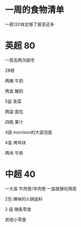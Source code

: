 # 一周的食物清单

一周120肯定够了甚至还多

# 英超 80

一周去两次超市

28顿

两桶 牛奶

两盒 酸奶

5袋 青菜

两袋 面包

四瓶 果汁

4袋 morrison的大袋泡面

4盒 烤鸡块

两块 牛排

# 中超 40

一大盒 牛肉卷/羊肉卷  一盒就够吃两周

2包 辣味的火锅底料

2 袋 辣条零食

其他小零食

‍
